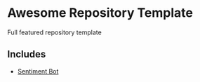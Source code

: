 # Awesome Repository Template
Full featured repository template 

## Includes
- [Sentiment Bot](https://github.com/behaviorbot/sentiment-bot) 
